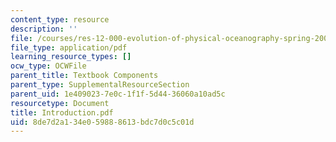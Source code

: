 ```yaml
---
content_type: resource
description: ''
file: /courses/res-12-000-evolution-of-physical-oceanography-spring-2007/8de7d2a134e059888613bdc7d0c5c01d_Introduction.pdf
file_type: application/pdf
learning_resource_types: []
ocw_type: OCWFile
parent_title: Textbook Components
parent_type: SupplementalResourceSection
parent_uid: 1e409023-7e0c-1f1f-5d44-36060a10ad5c
resourcetype: Document
title: Introduction.pdf
uid: 8de7d2a1-34e0-5988-8613-bdc7d0c5c01d
---
```

